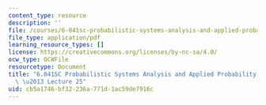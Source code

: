 ```yaml
---
content_type: resource
description: ''
file: /courses/6-041sc-probabilistic-systems-analysis-and-applied-probability-fall-2013/cb5a1746bf32236a771d1ac59de7916c_MIT6_041SCF13_lec25_300k.pdf
file_type: application/pdf
learning_resource_types: []
license: https://creativecommons.org/licenses/by-nc-sa/4.0/
ocw_type: OCWFile
resourcetype: Document
title: "6.041SC Probabilistic Systems Analysis and Applied Probability, Fall 2013Transcript\
  \ \u2013 Lecture 25"
uid: cb5a1746-bf32-236a-771d-1ac59de7916c
---
```

